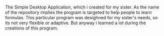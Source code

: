 The Simple Desktop Application, which i created for my sister. As the name of the repository implies the program is targeted to help people to learn formulas.
This particular program was desighned for my sister's needs, so its not very flexible or adaptive. But anyway i learned a lot during the creations of this program.
